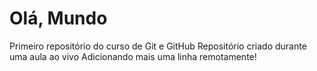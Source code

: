 # Olá, Mundo
 Primeiro repositório do curso de Git e GitHub
 Repositório criado durante uma aula ao vivo
Adicionando mais uma linha remotamente!
